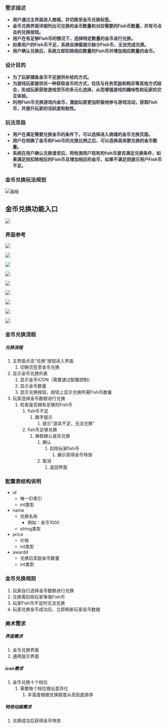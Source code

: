 ### <font style="color:rgb(46, 50, 56);background-color:rgb(247, 247, 250);">需求描述</font>
+ **<font style="color:rgb(46, 50, 56);background-color:rgb(247, 247, 250);">用户通过主界面进入商城，并切换至金币兑换标签。</font>**
+ **<font style="color:rgb(46, 50, 56);background-color:rgb(247, 247, 250);">金币兑换界面详细列出可兑换的金币数量和对应需要的Fish币数量，并有可点击的兑换按钮。</font>**
+ **<font style="color:rgb(46, 50, 56);background-color:rgb(247, 247, 250);">用户在有足够Fish币的情况下，选择特定数量的金币进行兑换。</font>**
+ **<font style="color:rgb(46, 50, 56);background-color:rgb(247, 247, 250);">如果用户的Fish币不足，系统会弹窗提示缺少Fish币，无法完成兑换。</font>**
+ **<font style="color:rgb(46, 50, 56);background-color:rgb(247, 247, 250);">用户确认兑换后，系统立即扣除相应数量的Fish币并增加相应数量的金币。</font>**

### 设计目的
+ **<font style="color:rgb(46, 50, 56);background-color:rgb(247, 247, 250);">为了玩家捕鱼金币不足提供补给的方式。</font>**
+ **<font style="color:rgb(46, 50, 56);background-color:rgb(247, 247, 250);">为游戏玩家提供另一种获取金币的方式，往往与任务奖励和购买等其他方式结合，形成玩家获取游戏货币的多元化选择，从而增强游戏的趣味性和玩家的交互体验。</font>**
+ **<font style="color:rgb(46, 50, 56);background-color:rgb(247, 247, 250);">利用Fish币兑换游戏内金币，激励玩家更加积极地参与游戏活动，获取Fish币，并提升玩家的活跃度和粘性。</font>**

### <font style="color:rgb(46, 50, 56);background-color:rgb(247, 247, 250);">玩法思路</font>
+ **<font style="color:rgb(46, 50, 56);background-color:rgb(247, 247, 250);">用户在满足需要兑换金币的条件下，可以选择进入商城的金币兑换页面。</font>**
+ **<font style="color:rgb(46, 50, 56);background-color:rgb(247, 247, 250);">用户在明确了金币和Fish币的兑换比例之后，可以选择具体要兑换的金币数量。</font>**
+ **<font style="color:rgb(46, 50, 56);background-color:rgb(247, 247, 250);">系统在用户确认兑换请求后，将检测用户现有的fish币是否满足兑换条件，如果满足则扣除相应的Fish币且增加相应的金币，如果不满足则提示用户Fish币不足。</font>**

### 金币兑换玩法规划
![画板](https://cdn.nlark.com/yuque/0/2024/jpeg/43774620/1715406611728-267e3c92-2e5a-4313-babd-38de76428bdb.jpeg)

## 金币兑换功能入口
![](https://cdn.nlark.com/yuque/0/2024/png/45385144/1724828975483-161bc293-3121-4b50-9966-aaa8596b558e.png)

### 界面参考
![](https://cdn.nlark.com/yuque/0/2024/webp/43554293/1728454177065-ca606cee-f155-422d-8bd3-ffab5935b100.webp)

![](https://cdn.nlark.com/yuque/0/2024/webp/43554293/1728454236497-33c81b90-63e6-4b4b-8810-d9c5d8f809cb.webp)

![](https://cdn.nlark.com/yuque/0/2024/webp/43554293/1728454316337-f82510b5-8721-49bc-a236-4d71eca86b1f.webp)

![](https://cdn.nlark.com/yuque/0/2024/webp/43554293/1728454372532-9fd8b575-7fff-40ec-9e2a-1a83ec11a95c.webp)

![](https://cdn.nlark.com/yuque/0/2024/webp/43554293/1728452978363-f99d7045-0100-4fd3-a4fc-f11f2b03b7eb.webp?x-oss-process=image%2Fresize%2Cw_1237%2Climit_0)

![](https://cdn.nlark.com/yuque/0/2024/webp/43554293/1728455193139-ba4791b1-31ed-4885-b250-795f4f1da1d6.webp)

![](https://cdn.nlark.com/yuque/0/2024/webp/43554293/1728455304671-305df5e7-f868-49ce-9180-c89c66be7cf3.webp)

![](https://cdn.nlark.com/yuque/0/2024/webp/43554293/1728455325221-243d656a-c349-4e8e-8af7-2f27111382e3.webp)

![](https://cdn.nlark.com/yuque/0/2024/png/43554293/1728455339359-d866eab7-943a-44c0-8738-5fdff56e25e6.png)

### 金币兑换流程
##### 兑换流程
1. 主界面点击“兑换”按钮进入界面
    1. 切换页签至金币兑换
2. 显示金币兑换列表
    1. 显示金币ICON（需要通过配置控制）
    2. 显示金币数量
    3. 显示兑换按钮，按钮上显示兑换所需Fish币数量
3. 玩家选择金币数额进行兑换
    1. 检查是否拥有足够的Fish币
        1. fish币不足
            1. 飘字提示
                1. 提示“道具不足，无法兑换"
        2. fish币足够兑换
            1. 弹框确认是否兑换
                1. 确认
                    1. 扣除玩家fish币
                        1. 展示获得金币特效
                2. 取消
                    1. 返回界面

### 配置表结构说明
+ id
    - 唯一ID索引
    - int类型
+ name
    - 兑换名称
        * 例如：金币1000
    - string类型
+ price
    - 价格
    - int类型
+ awardd
    - 兑换后奖励金币数量
    - int类型

### 金币兑换规则
1. 玩家自行选择金币数额进行兑换
2. 兑换需扣除玩家等值Fish币
3. 玩家Fish币不足时无法兑换
4. 玩家兑换金币成功后，立即刷新玩家金币数据

### 美术需求
##### 界面需求
1. 金币兑换界面
2. 通用提示界面

##### icon需求
1. 金币兑换十个档位
    1. 需要每个档位做出差异化
        1. 丰富度根据兑换额度从高到底排序

##### 特效动画需求
1. 兑换成功后获得金币特效



